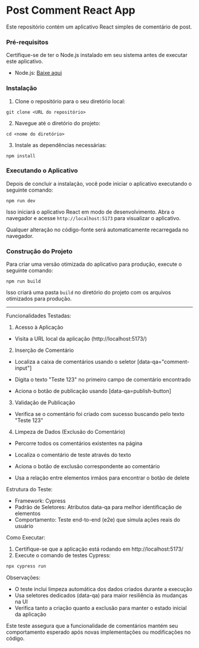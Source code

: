 # Post Comment React App

Este repositório contém um aplicativo React simples de comentário de post.

### Pré-requisitos

Certifique-se de ter o Node.js instalado em seu sistema antes de executar este aplicativo.

- Node.js: [Baixe aqui](https://nodejs.org)

### Instalação

1. Clone o repositório para o seu diretório local:

```shell
git clone <URL do repositório>
```

2. Navegue até o diretório do projeto:

```shell
cd <nome do diretório>
```

3. Instale as dependências necessárias:

```shell
npm install
```

### Executando o Aplicativo

Depois de concluir a instalação, você pode iniciar o aplicativo executando o seguinte comando:

```shell
npm run dev
```

Isso iniciará o aplicativo React em modo de desenvolvimento. Abra o navegador e acesse `http://localhost:5173` para visualizar o aplicativo.

Qualquer alteração no código-fonte será automaticamente recarregada no navegador.

### Construção do Projeto

Para criar uma versão otimizada do aplicativo para produção, execute o seguinte comando:

```shell
npm run build
```

Isso criará uma pasta `build` no diretório do projeto com os arquivos otimizados para produção.

--------------------------------------
Funcionalidades Testadas:

1. Acesso à Aplicação

- Visita a URL local da aplicação (http://localhost:5173/)

2. Inserção de Comentário

- Localiza a caixa de comentários usando o seletor [data-qa="comment-input"]

- Digita o texto "Teste 123" no primeiro campo de comentário encontrado

- Aciona o botão de publicação usando [data-qa=publish-button]

3. Validação de Publicação

- Verifica se o comentário foi criado com sucesso buscando pelo texto "Teste 123"

4. Limpeza de Dados (Exclusão do Comentário)

- Percorre todos os comentários existentes na página

- Localiza o comentário de teste através do texto

- Aciona o botão de exclusão correspondente ao comentário

- Usa a relação entre elementos irmãos para encontrar o botão de delete

Estrutura do Teste:
- Framework: Cypress
- Padrão de Seletores: Atributos data-qa para melhor identificação de elementos
- Comportamento: Teste end-to-end (e2e) que simula ações reais do usuário

Como Executar:
1. Certifique-se que a aplicação está rodando em http://localhost:5173/
2. Execute o comando de testes Cypress:
```bash
npx cypress run
```
Observações:
- O teste inclui limpeza automática dos dados criados durante a execução
- Usa seletores dedicados (data-qa) para maior resiliência às mudanças na UI
- Verifica tanto a criação quanto a exclusão para manter o estado inicial da aplicação

Este teste assegura que a funcionalidade de comentários mantém seu comportamento esperado após novas implementações ou modificações no código.

